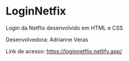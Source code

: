 # LoginNetfix
Login da Netflix desenvolvido em HTML e CSS

Desenvolvedora: Adrianne Veras

Link de acesso: https://loginnetflix.netlify.app/
